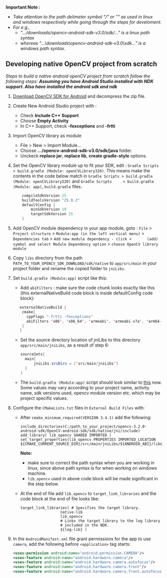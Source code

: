 **Important Note :**
  - _Take attention to the path delimeter symbol "/" or "\" as used in linux and windows respectively while going through the steps for develoment._
  - _For e.g.,_
    - _".../downloads/opencv-android-sdk-v3.0/sdk/..." is a linux path syntax_
    - _whereas "...\downloads\opencv-android-sdk-v3.0\sdk\..." is a windows path syntax._

## Developing native OpenCV project from scratch
_Steps to build a native android openCV project from scratch follow the following steps: **Assuming you have Android Studio installed with NDK support. Also have installed the android sdk and ndk**_

1. [Download OpenCV SDK for Android](https://sourceforge.net/projects/opencvlibrary/files/opencv-android/3.2.0/opencv-3.2.0-android-sdk.zip/download) and decompress the zip file.

2. Create New Android Studio project with :
    * Check **Include C++ Support**
    * Choose **Empty Activity**
    * In C++ Support, check **-fexceptions** and **-frtti**

3. Import OpenCV library as module
   * File > New > Import Module...
   * Choose **.../opencv-android-sdk-v3.0/sdk/java** folder.
   * Unckeck **replace jar**, **replace lib**, **create gradle-style** options.
   
4. Set the OpenCV library module up to fit your SDK, edit : `Gradle Scripts > build.gradle (Module: openCVLibrary320)`.
   This means make the contents in the code below match in `Gradle Scripts > build.gradle (Module: openCVLibrary320)` and `Gradle Scripts     > build.gradle (Module: app)`, `build.gradle` files.
    ```java
        compileSdkVersion 25 
        buildToolsVersion "25.0.2" 
        defaultConfig { 
            minSdkVersion 19
            targetSdkVersion 25
        } 
     ```

5. Add OpenCV module dependency in your app module, goto :
   `File` > `Project structure` > `Module:app (in the left vertical menu)` > `Dependencies tab` > `Add new module dependency - click +       (add) symbol and select Module Dependency option` > `choose OpenCV library module`
   
6. Copy `libs` directory from the path `PATH_TO_YOUR_OPENCV_SDK_DOWNLOAD/sdk/native` to `app/src/main` in your project folder and rename the copied folder to `jniLibs`.

7. Set `build.gradle (Module:app)` script like this:
    * Add `abiFilters` : make sure the code chunk looks exactly like this (this externalNativeBuild code block is inside defaultConfig         code block):
    ```java
       externalNativeBuild {
        cmake{
          cppFlags "-frtti -fexceptions"
          abiFilters 'x86', 'x86_64', 'armeabi', 'armeabi-v7a', 'arm64-v8a', 'mips', 'mips64'
        }
       } 
    ```
    
    * Set the source directory location of jniLibs to this directory `app/src/main/jniLibs`, as a result of step 6:
      ```java
      sourceSets{
        main{
            jniLibs.srcDirs = ['src/main/jniLibs']
        }
      }
      ```
     * The `build.gradle (Module:app)` script should look similar to 
       [this](https://github.com/roshanpoudyal/Count_Coin/blob/master/app/build.gradle) now. Some values may vary according to your            project name, activity name, sdk versions used, opencv module version etc. which may be project specific values.
       
8. Configure the `CMakeLists.txt` files in `External Build Files` with:
   * After `cmake_minimum_required(VERSION 3.4.1)` add the following:
     ```
     include_directories(C:/path_to_your_project/opencv-3.2.0-android-sdk/OpenCV-android-sdk/sdk/native/jni/include)
     add_library( lib_opencv SHARED IMPORTED )
     set_target_properties(lib_opencv PROPERTIES IMPORTED_LOCATION                ${CMAKE_CURRENT_SOURCE_DIR}/src/main/jniLibs/${ANDROID_ABI}/libopencv_java3.so)
     ```
     **Note:** 
       - make sure to correct the path syntax when you are working in linux, since above path syntax is for when working on windows              machine.
       - `lib_opencv` used in above code block will be made significant in the step below.
     
   * At the end of file add `lib_opencv` to `target_link_libraries` and the code block at the end of file looks like:
     ```
     target_link_libraries( # Specifies the target library.
                       native-lib
                       lib_opencv
                       # Links the target library to the log library
                       # included in the NDK.
                       ${log-lib} )
     ```
     
9. In the `AndroidManifest.xml` file grant permissions for the app to use `camera`, add the following before `<application>` tag starts:
    ```xml
    <uses-permission android:name="android.permission.CAMERA"/>
    <uses-feature android:name="android.hardware.camera"/>
    <uses-feature android:name="android.hardware.camera.autofocus"/>
    <uses-feature android:name="android.hardware.camera.front"/>
    <uses-feature android:name="android.hardware.camera.front.autofocus"/>
    ```
